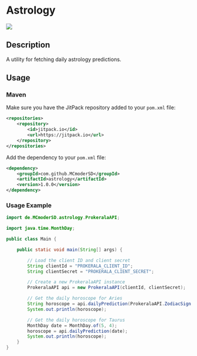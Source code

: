 # Astrology
[![](https://jitpack.io/v/MCmoderSD/Astrology.svg)](https://jitpack.io/#MCmoderSD/Astrology)


## Description

A utility for fetching daily astrology predictions.


## Usage

### Maven
Make sure you have the JitPack repository added to your `pom.xml` file:
```xml
<repositories>
    <repository>
        <id>jitpack.io</id>
        <url>https://jitpack.io</url>
    </repository>
</repositories>
```
Add the dependency to your `pom.xml` file: 
```xml
<dependency>
    <groupId>com.github.MCmoderSD</groupId>
    <artifactId>astrology</artifactId>
    <version>1.0.0</version>
</dependency>
```

### Usage Example
```java
import de.MCmoderSD.astrology.ProkeralaAPI;

import java.time.MonthDay;

public class Main {

    public static void main(String[] args) {

        // Load the client ID and client secret
        String clientId = "PROKERALA_CLIENT_ID";
        String clientSecret = "PROKERALA_CLIENT_SECRET";

        // Create a new ProkeralaAPI instance
        ProkeralaAPI api = new ProkeralaAPI(clientId, clientSecret);

        // Get the daily horoscope for Aries
        String horoscope = api.dailyPrediction(ProkeralaAPI.ZodiacSign.ARIES);
        System.out.println(horoscope);

        // Get the daily horoscope for Taurus
        MonthDay date = MonthDay.of(5, 4);
        horoscope = api.dailyPrediction(date);
        System.out.println(horoscope);
    }
}
```